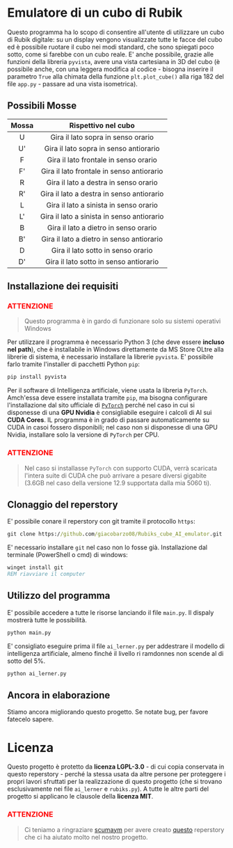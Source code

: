 # Emulatore di un cubo di Rubik

Questo programma ha lo scopo di consentire all'utente di utilizzare un cubo di Rubik digitale: su un display vengono visualizzate tutte le facce del cubo ed è possibile ruotare il cubo nei modi standard, che sono spiegati poco sotto, come si farebbe con un cubo reale.
E' anche possibile, grazie alle funzioni della libreria `pyvista`, avere una vista cartesiana in 3D del cubo (è possibile anche, con una leggera modifica al codice - bisogna inserire il parametro `True` alla chimata della funzione `plt.plot_cube()` alla riga 182 del file `app.py` - passare ad una vista isometrica).

## Possibili Mosse
|Mossa |Rispettivo nel cubo |
|:----------: |:----------: |
|U |Gira il lato sopra in senso orario|
|U'|Gira il lato sopra in senso antiorario|
|F|Gira il lato frontale in senso orario|
|F'|Gira il lato frontale in senso antiorario|
|R|Gira il lato a destra in senso orario|
|R'|Gira il lato a destra in senso antiorario|
|L|Gira il lato a sinista in senso orario|
|L'|Gira il lato a sinista in senso antiorario|
|B|Gira il lato a dietro in senso orario|
|B'|Gira il lato a dietro in senso antiorario|
|D|Gira il lato sotto in senso orario|
|D'|Gira il lato sotto in senso antiorario|

## Installazione dei requisiti

### <font color="red" > ATTENZIONE </font>
> Questo programma è in gardo di funzionare solo su sistemi operativi Windows

Per utilizzare il programma è necessario Python 3 (che deve essere **incluso nel path**), che è installabile in Windows direttamente da MS Store 
OLtre alla librerie di sistema, è necessario installare la librerie `pyvista`. E' possibile farlo tramite l'installer di pacchetti Python `pip`:
```bash
pip install pyvista
```
Per il software di Intelligenza artificiale, viene usata la libreria `PyTorch`. Amch'essa deve essere installata tramite `pip`, ma bisogna configurare l'installazione dal sito ufficiale di [`PyTorch`](https://pytorch.org/get-started/locally/) perché nel caso in cui si disponesse di una **GPU Nvidia** è consigliabile eseguire i calcoli di AI sui **CUDA Cores**. IL programma è in grado di passare automaticamente su CUDA in casoi fossero disponibili; nel caso non si disponesse di una GPU Nvidia, installare solo la versione di `PyTorch` per CPU.

### <font color="red" > ATTENZIONE </font>
> Nel caso si installasse `PyTorch` con supporto CUDA, verrà scaricata l'intera suite di CUDA che può arrivare a pesare diversi gigabite (3.6GB nel caso della versione 12.9 supportata dalla mia 5060 ti).

## Clonaggio del reperstory
E' possibile conare il reperstory con git tramite il protocollo `https`:
```cmd
git clone https://github.com/giacobarzo08/Rubiks_cube_AI_emulator.git
```
E' necessario installare `git` nel caso non lo fosse già.
Installazione dal terminale (PowerShell o cmd) di windows:
```cmd
winget install git
REM riavviare il computer
```

## Utilizzo del programma
E' possibile accedere a tutte le risorse lanciando il file `main.py`. Il dispaly mostrerà tutte le possibilità.

```cmd
python main.py
```

E' consigliato eseguire prima il file `ai_lerner.py` per addestrare il modello di intelligenza artificiale, almeno finché il livello ri ramdonnes non scende al di sotto del 5%.
```cmd
python ai_lerner.py
```

## Ancora in elaborazione
Stiamo ancora migliorando questo progetto. Se notate bug, per favore fatecelo sapere.

# Licenza
Questo progetto è protetto da **licenza LGPL-3.0** - di cui copia conservata in questo reperstory - perché la stessa usata da altre persone per proteggere i propri lavori sfruttati per la realizzazione di questo progetto (che si trovano esclusivamente nei file `ai_lerner` e `rubiks.py`). A tutte le altre parti del progetto si applicano le clausole della **licenza MIT**.

### <font color="red" > ATTENZIONE </font>
> Ci teniamo a ringraziare [scumaym](https://github.com/shumaym) per avere creato [questo](https://github.com/shumaym/Rubiks_Cube_AI) reperstory che ci ha aiutato molto nel nostro progetto.
